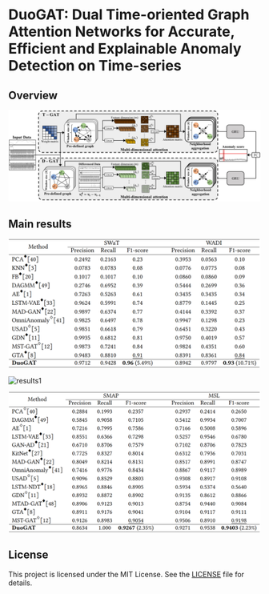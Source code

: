 # DuoGAT: Dual Time-oriented Graph Attention Networks for Accurate, Efficient and Explainable Anomaly Detection on Time-series

## Overview
![Overview](Images/overview.png)

## Main results
![results1](Images/results1.png)

<img src="Images/results1" alt="results1" style="width:50%; height:auto;">

![results2](Images/results2.png)

## License
This project is licensed under the MIT License. See the [LICENSE](./LICENSE) file for details.
